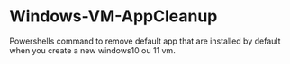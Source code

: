 # Windows-VM-AppCleanup
Powershells command to remove default app that are installed by default when you create a new windows10 ou 11 vm.
